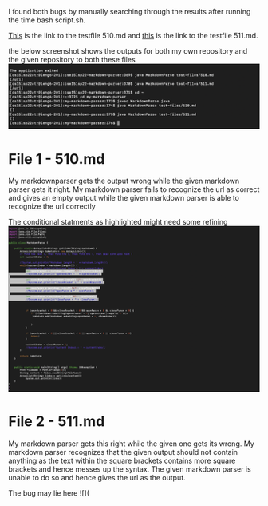 
I found both bugs by manually searching through the results after running the time bash script.sh.

[This](https://github.com/nidhidhamnani/markdown-parser/blob/main/test-files/510.md) is the link to the testfile 510.md and [this](https://github.com/nidhidhamnani/markdown-parser/blob/main/test-files/511.md)
is the link to the testfile 511.md.

the below screenshot shows the outputs for both my own repository and the given repository to both these files
![](https://github.com/Ria-Singh/cse15l-lab-reports/blob/main/Screenshot%202022-06-06%20at%2012.29.07%20AM.png)



# File 1 - 510.md
My markdownparser gets the output wrong while the given markdown parser gets it right.
My markdown parser fails to recognize the url as correct and gives an empty output while the given markdown parser is able to recognize the url correctly

The conditional statments as highlighted might need some refining
![](https://github.com/Ria-Singh/cse15l-lab-reports/blob/main/Screenshot%202022-06-06%20at%2012.51.59%20AM.png)

# File 2 - 511.md
My markdown parser gets this right while the given one gets its wrong.
My markdown parser recognizes that the given output should not contain anything as the text within the square brackets contains more square brackets and hence messes up the syntax. The given markdown parser is unable to do so and hence gives the url as the output.

The bug may lie here
![](


